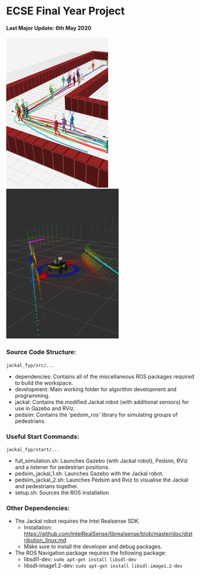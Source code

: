 # ECSE Final Year Project

#### Last Major Update: 6th May 2020
<img src="https://github.com/sygoh23/jackal_fyp/blob/master/.images/00-pedsim-demo.png" height="400"><img src="https://github.com/sygoh23/jackal_fyp/blob/master/.images/01-rviz.png" height="400">

### Source Code Structure:
```
jackal_fyp/src/...
```
- dependencies: Contains all of the miscellaneous ROS packages required to build the workspace.
- development: Main working folder for algorithm development and programming.
- jackal: Contains the modified Jackal robot (with additional sensors) for use in Gazebo and RViz.
- pedsim: Contains the 'pedsim_ros' library for simulating groups of pedestrians.

### Useful Start Commands:
```
jackal_fyp/start/...
```
- full_simulation.sh: Launches Gazebo (with Jackal robot), Pedsim, RViz and a listener for pedestrian positions.
- pedsim_jackal_1.sh: Launches Gazebo with the Jackal robot.
- pedsim_jackal_2.sh: Launches Pedsim and Rviz to visualise the Jackal and pedestrians together.
- setup.sh: Sources the ROS installation


### Other Dependencies:
* The Jackal robot requires the Intel Realsense SDK.
  * Installation: https://github.com/IntelRealSense/librealsense/blob/master/doc/distribution_linux.md
  * Make sure to install the developer and debug packages.
* The ROS Navigation package requires the following package:
  * libsdl1-dev: `sudo apt-get install libsdl-dev`
  * libsdl-image1.2-dev: `sudo apt-get install libsdl-image1.2-dev`
